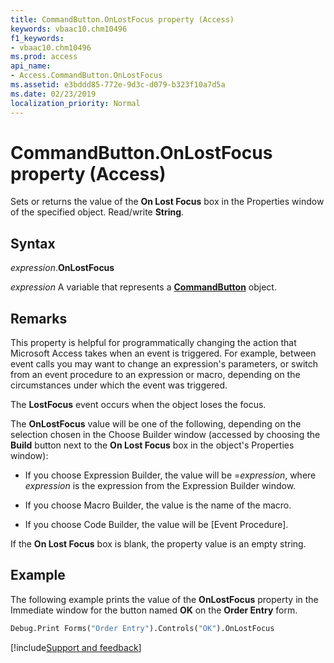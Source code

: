 ```yaml
---
title: CommandButton.OnLostFocus property (Access)
keywords: vbaac10.chm10496
f1_keywords:
- vbaac10.chm10496
ms.prod: access
api_name:
- Access.CommandButton.OnLostFocus
ms.assetid: e3bddd85-772e-9d3c-d079-b323f10a7d5a
ms.date: 02/23/2019
localization_priority: Normal
---
```



# CommandButton.OnLostFocus property (Access)

Sets or returns the value of the **On Lost Focus** box in the Properties window of the specified object. Read/write **String**.


## Syntax

_expression_.**OnLostFocus**

_expression_ A variable that represents a **[CommandButton](Access.CommandButton.md)** object.


## Remarks

This property is helpful for programmatically changing the action that Microsoft Access takes when an event is triggered. For example, between event calls you may want to change an expression's parameters, or switch from an event procedure to an expression or macro, depending on the circumstances under which the event was triggered. 

The **LostFocus** event occurs when the object loses the focus.

The **OnLostFocus** value will be one of the following, depending on the selection chosen in the Choose Builder window (accessed by choosing the **Build** button next to the **On Lost Focus** box in the object's Properties window):

- If you choose Expression Builder, the value will be =_expression_, where _expression_ is the expression from the Expression Builder window.
    
- If you choose Macro Builder, the value is the name of the macro. 
    
- If you choose Code Builder, the value will be [Event Procedure]. 
    
If the **On Lost Focus** box is blank, the property value is an empty string.


## Example

The following example prints the value of the **OnLostFocus** property in the Immediate window for the button named **OK** on the **Order Entry** form.

```vb
Debug.Print Forms("Order Entry").Controls("OK").OnLostFocus
```


[!include[Support and feedback](~/includes/feedback-boilerplate.md)]